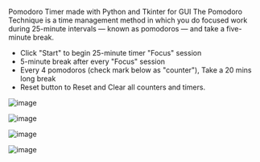 Pomodoro Timer made with Python and Tkinter for GUI
The Pomodoro Technique is a time management method in which you do focused work during 25-minute intervals — known as pomodoros — and take a five-minute break.

- Click "Start" to begin 25-minute timer "Focus" session
- 5-minute break after every "Focus" session
- Every 4 pomodoros (check mark below as "counter"), Take a 20 mins long break
- Reset button to Reset and Clear all counters and timers.

![image](https://github.com/NayrAdrian/Pomodoro-GUI-App/assets/125546701/b908529c-11c5-4c7c-b2c8-5e9ab1c04d65)

![image](https://github.com/NayrAdrian/Pomodoro-GUI-App/assets/125546701/d431bd0c-0427-47c9-a0e8-44857fd76226)

![image](https://github.com/NayrAdrian/Pomodoro-GUI-App/assets/125546701/c7d2bb24-a459-46a3-a49b-f22d5a8a1d0d)

![image](https://github.com/NayrAdrian/Pomodoro-GUI-App/assets/125546701/6c1561e5-26a0-4f0d-8a07-7ca79b0ff9c9)


